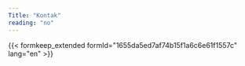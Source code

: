 ```yaml
---
Title: "Kontak"
reading: "no"
---
```


{{< formkeep_extended formId="1655da5ed7af74b15f1a6c6e61f1557c" lang="en" >}}
